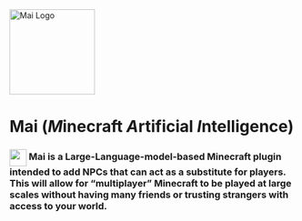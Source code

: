 <img src="https://github.com/user-attachments/assets/f3618198-bc36-4d81-9f91-52132fd35b16" alt="Mai Logo" width="150"/>

# Mai (*M*inecraft *A*rtificial *I*ntelligence)

<h3><img align="center" height="30" src="https://github.com/user-attachments/assets/9129e5a6-8194-41c3-ac4c-6a93b512304e"> Mai is a Large-Language-model-based Minecraft plugin intended to add NPCs that can act as a substitute for players. This will allow for “multiplayer” Minecraft to be played at large scales without having many friends or trusting strangers with access to your world.
